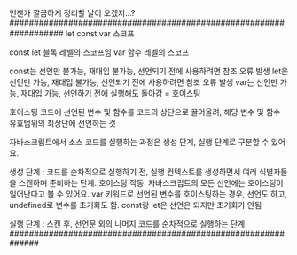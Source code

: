 언젠가 깔끔하게 정리할 날이 오겠지...?
###################################################################
let const var 스코프

const let 블록 레벨의 스코프임
var 함수 레벨의 스코프

const는 선언만 불가능, 재대입 불가능, 선언되기 전에 사용하려면 참조 오류 발생
let은 선언만 가능, 재대입 불가능, 선언되기 전에 사용하려면 참조 오류 발생
var는 선언만 가능, 재대입 가능, 선언하기 전에 실행해도 돌아감 = 호이스팅

호이스팅
코드에 선언된 변수 및 함수를 코드의 상단으로 끌어올려, 해당 변수 및 함수 유효범위의 최상단에 선언하는 것

자바스크립트에서 소스 코드를 실행하는 과정은 생성 단계, 실행 단계로 구분할 수 있어요.

생성 단계 : 코드를 순차적으로 실행하기 전, 실행 컨텍스트를 생성하면서 여러 식별자들을 스캔하며 준비하는 단계. 호이스팅 작동. 자바스크립트의 모든 선언에는 호이스팅이 일어난다고 볼 수 있어요. var 키워드로 선언된 변수를 호이스팅하는 경우, 선언도 하고, undefined로 변수를 초기화도 함. const랑 let은 선언은 되지만 초기화가 안됨

실행 단계 : 스캔 후, 선언문 외의 나머지 코드를 순차적으로 실행하는 단계
##############################################################
